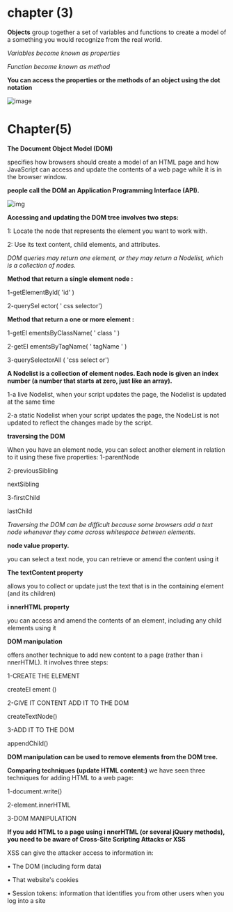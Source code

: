 # chapter (3)

**Objects**
 group together a set of variables and functions to create a model of a something you would recognize from the real world.

*Variables become known as properties*

*Function become known as method*

**You can access the properties or the methods of an object using the dot notation** 

![image](https://cdn-images-1.medium.com/max/1024/1*GA7toY-Y3a3l0nlewOxIAw.png)
 
 # Chapter(5)

**The Document Object Model (DOM)**

specifies how browsers should create a model of an HTML page and how JavaScript can access and update the contents of a web page while it is in the browser window.

**people call the DOM an Application Programming Interface (API).**

![img](https://www.conceptdraw.com/solution-park/resource/images/solutions/dom-tree/SOFTWARE-DEVELOPMENT-DOM-Tree-DOM-Hierarchy-in-HTML88.png)


 **Accessing and updating the DOM tree involves two steps:**

1: Locate the node that represents the element you want to work with.

2: Use its text content, child elements, and attributes. 

*DOM queries may return one element, or they may return a Nodelist,
which is a collection of nodes.*

**Method that return a single element node :**

1-getElementByld( 'id' )

2-querySel ector( ' css selector')

**Method that return a one or more element :**

1-getEl ementsByClassName( ' class ' )

2-getEl ementsByTagName( ' tagName ' )

3-querySelectorAll ( 'css select or')

**A Nodelist is a collection of element nodes. Each node is given an index number (a number that starts at zero, just like an array).**

1-a live Nodelist, when your script updates the page, the Nodelist is updated at the same time

2-a static Nodelist when your script updates the page, the NodeList is not updated to reflect the changes made by the script.

**traversing the DOM**

When you have an element node, you can select another element in relation to it using these five properties:
1-parentNode

2-previousSibling 

nextSibling

3-firstChild

 lastChild

 *Traversing the DOM can be difficult because some browsers add a text node whenever they come across whitespace between elements.*

**node value property.**

 you can select a text node, you can retrieve or amend the content using it

**The textContent property**

allows you to collect or update just the text that is in the containing element (and its children)

**i nnerHTML property**

you can access and amend the contents of an element, including any child elements using it


**DOM manipulation**

offers another technique to add new content to a page (rather than i nnerHTML). It involves three steps:

1-CREATE THE ELEMENT 

createEl ement ()

2-GIVE IT CONTENT ADD IT TO THE DOM 

createTextNode()

3-ADD IT TO THE DOM 

  appendChild()

**DOM manipulation can be used to remove elements from the DOM tree.**

**Comparing techniques (update HTML content:)**
we have seen three techniques for adding HTML to a web page:

1-document.write()

2-element.innerHTML

3-DOM MANIPULATION

**If you add HTML to a page using i nnerHTML (or several jQuery methods), you need to be aware of Cross-Site Scripting Attacks or XSS**

XSS can give the attacker access to information in: 

• The DOM (including form data) 

• That website's cookies 

• Session tokens: information that identifies you from other users when you log into a site
